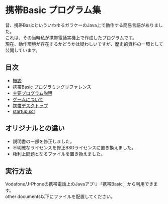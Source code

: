 # 携帯Basic プログラム集
昔、携帯BasicといういわゆるガラケーのJava上で動作する簡易言語がありました。  
これは、その当時私が携帯電話実機上で作成したプログラムです。  
現在、動作環境が存在するかどうかは疑わしいですが、歴史的資料の一環として公開しています。

## 目次
* [概説](README.md)
* [携帯Basic プログラミングリファレンス](kbProgrammingReference.md)
* [主要プログラム説明](Main/README.md)
* [ゲームについて](Main/README_GAME.md)
* [携帯デスクトップ](Desktop/README.md)
* [startup.scr](startup/README.md)

## オリジナルとの違い
* 説明書の一部を修正しました。
* 不明確なライセンスを修正BSDライセンスに置き換えました。
* 権利上問題となるファイルを置き換えました。

## 実行方法
Vodafone/J-Phoneの携帯電話上のJavaアプリ「携帯Basic」から利用できます。  
other documents以下にファイルを配置してください。  

